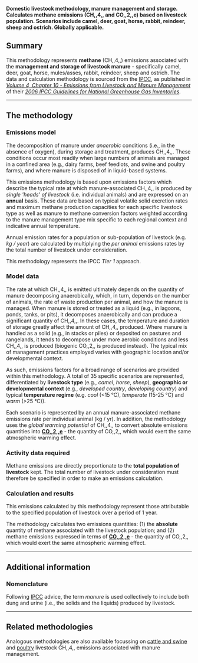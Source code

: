 **Domestic livestock methodology, manure management and storage.
Calculates methane emissions (CH,,4,, and CO,,2,,e) based on livestock
population. Scenarios include camel, deer, goat, horse, rabbit,
reindeer, sheep and ostrich. Globally applicable.**

## Summary

This methodology represents **methane** (CH,,4,,) emissions associated
with the **management and storage of livestock manure** - specifically
camel, deer, goat, horse, mules/asses, rabbit, reindeer, sheep and
ostrich. The data and calculation methodology is sourced from the
[IPCC](IPCC), as published in *[Volume 4, Chapter 10 - Emissions from
Livestock and Manure
Management](http://www.ipcc-nggip.iges.or.jp/public/2006gl/pdf/4_Volume4/V4_10_Ch10_Livestock.pdf)*
of their *[2006 IPCC Guidelines for National Greenhouse Gas
Inventories](http://www.ipcc-nggip.iges.or.jp/public/2006gl/index.html)*.

-----

## The methodology

### Emissions model

The decomposition of manure under *anaerobic* conditions (i.e., in the
absence of oxygen), during storage and treatment, produces CH,,4,,.
These conditions occur most readily when large numbers of animals are
managed in a confined area (e.g., dairy farms, beef feedlots, and swine
and poultry farms), and where manure is disposed of in liquid-based
systems.

This emissions methodology is based upon emissions factors which
describe the typical rate at which manure-associated CH,,4,, is produced
by *single 'heads' of livestock* (i.e. individual animals) and are
expressed on an **annual** basis. These data are based on typical
volatile solid excretion rates and maximum methane production capacities
for each specific livestock type as well as manure to methane conversion
factors weighted according to the manure management type mix specific to
each regional context and indicative annual temperature.

Annual emission rates for a population or sub-population of livestock
(e.g. *kg / year*) are calculated by multiplying the *per animal*
emissions rates by the total number of livestock under consideration.

This methodology represents the IPCC *Tier 1* approach.

### Model data

The rate at which CH,,4,, is emitted ultimately depends on the quantity
of manure decomposing anaerobically, which, in turn, depends on the
number of animals, the rate of waste production per animal, and how the
manure is managed. When manure is stored or treated as a liquid (e.g.,
in lagoons, ponds, tanks, or pits), it decomposes anaerobically and can
produce a significant quantity of CH,,4,,. In these cases, the
temperature and duration of storage greatly affect the amount of CH,,4,,
produced. Where manure is handled as a solid (e.g., in stacks or piles)
or deposited on pastures and rangelands, it tends to decompose under
more aerobic conditions and less CH,,4,, is produced (biogenic CO,,2,,
is produced instead). The typical mix of management practices employed
varies with geographic location and/or developmental context.

As such, emissions factors for a broad range of scenarios are provided
within this methodology. A total of 35 specific scenarios are
represented, differentiated by **livestock type** (e.g., *camel*,
*horse*, *sheep*), **geographic or developmental context** (e.g.,
*developed country*, *developing country*) and typical **temperature
regime** (e.g. *cool* (\<15 °C), *temperate* (15-25 °C) and *warm* (\>25
°C)).

Each scenario is represented by an annual manure-associated methane
emissions rate per individual animal (kg / yr). In addition, the
methodology uses the *global warming potential* of CH,,4,, to convert
absolute emissions quantities into
**[CO,,2,,e](Greenhouse_gases_Global_warming_potentials)** - the
quantity of CO,,2,, which would exert the same atmospheric warming
effect.

### Activity data required

Methane emissions are directly proportionate to the **total population
of livestock** kept. The total number of livestock under consideration
must therefore be specified in order to make an emissions calculation.

### Calculation and results

This emissions calculated by this methodology represent those
attributable to the specified population of livestock over a period of 1
year.

The methodology calculates two emissions quantities: (1) the
**absolute** quantity of methane associated with the livestock
population; and (2) methane emissions expressed in terms of
**[CO,,2,,e](Greenhouse_gases_Global_warming_potentials)** - the
quantity of CO,,2,, which would exert the same atmospheric warming
effect.

-----

## Additional information

### Nomenclature

Following [IPCC](IPCC) advice, the term *manure* is used collectively to
include both dung and urine (i.e., the solids and the liquids) produced
by livestock.

-----

## Related methodologies

Analogous methodologies are also available focussing on [cattle and
swine](Cattle_and_swine_manure_methane_emissions) and
[poultry](Poultry_manure_methane_emissions) livestock CH,,4,, emissions
associated with manure management.
